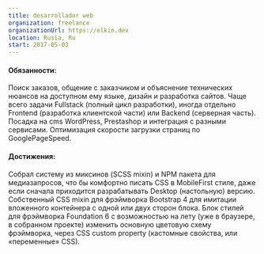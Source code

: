 ```yaml
---
title: desarrollador web 
organization: freelance
organizationUrl: https://elkin.dev
location: Rusia, Ru
start: 2017-05-03
---
```



#### Обязанности:

Поиск заказов, общение с заказчиком и объяснение технических нюансов на доступном ему языке, дизайн и разработка сайтов. Чаще всего задачи Fullstack (полный цикл разработки), иногда отдельно Frontend (разработка клиентской части) или Backend (серверная часть). Посадка на cms WordPress, Prestashop и интеграция с разными сервисами. Оптимизация скорости загрузки страниц по GooglePageSpeed.

#### Достижения:

Собрал систему из миксинов (SCSS mixin) и NPM пакета для медиазапросов, что бы комфортно писать CSS в MobileFirst стиле, даже если сначала приходится разрабатывать Desktop (настольную) версию. Собственный CSS mixin для фрэймворка Bootstrap 4 для имитации вложенного контейнера с одной или двух сторон блока. Блок стилей для фрэймворка Foundation 6 с возможностью на лету (уже в браузере, в собранном проекте) изменить основную цветовую схему фрэймворка, через CSS custom property (кастомные свойства, или «переменные» CSS).